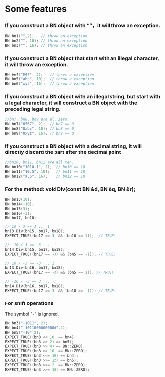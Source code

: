 # Some features
### If you construct a BN object with “”，it will throw an exception.

```c++
BN bn1("",2);   // throw an exception
BN bn2("", 10); // throw an exception
BN bn3("", 16); // throw an exception

```
### If you construct a BN object that start with an illegal character, it will throw an exception.

```c++
BN bn4("567", 2);   // throw a exception  
BN bn5("abc", 10);  // throw a exception 
BN bn6("xyz", 16);  // throw a exception 

```
### If you construct a BN object with an illegal string, but start with a legal character, it will construct a BN object with the preceding legal string.

```c++
//bn7, bn8, bn9 are all zero.
BN bn7("0567", 2);  // bn7 == 0
BN bn8("0abc", 10); // bn8 == 0
BN bn9("0xyz", 16); // bn9 == 0

```
### If you construct a BN object with a decimal string, it will directly discard the part after the decimal point

```c++
//bn10, bn11, bn12 are all ten.
BN bn10("1010.1", 2);  // bn10 == 10
BN bn11("10.5", 10);   // bn11 == 10
BN bn12("a.5", 16);    // bn12 == 10

```
### For the method: void Div(const BN &d, BN &q, BN &r);

```c++
BN bn13(10);
BN bn14(-10);
BN bn15(3);
BN bn16(-3);
BN bn17, bn18;

// 10 / 3 == 3 ... 1
bn13.Div(bn15, bn17, bn18);
EXPECT_TRUE((bn17 == 3) && (bn18 == 1));  // TRUE!

// -10 / 3 == -3 ... -1
bn14.Div(bn15, bn17, bn18);
EXPECT_TRUE((bn17 == -3) && (bn5 == -1)); // TRUE!

// 10 / -3 == -3 ... 1
bn13.Div(bn16, bn17, bn18);
EXPECT_TRUE((bn17 == -3) && (bn5 == 1)); // TRUE!

// -10 / -3 == 3 ... -1
bn14.Div(bn16, bn17, bn18);
EXPECT_TRUE((bn17 == 3) && (bn18 == -1)); // TRUE!

```

### For shift operations
The symbol "-" is ignored.
```c++
BN bn3("-1011", 2);
BN bn4("-10110000000000",2);
BN bn5("-10",2);
EXPECT_TRUE((bn3 << 10) == bn4);
EXPECT_TRUE((bn3 >> 2) == bn5);
EXPECT_TRUE((bn3 >> 4) == BN::ZERO);
EXPECT_TRUE((bn3 >> 10) == BN::ZERO);
EXPECT_TRUE((bn3 <<= 10) == bn4);
EXPECT_TRUE((bn3 >>= 12) == bn5);
EXPECT_TRUE((bn3 >>= 2) == BN::ZERO);
EXPECT_TRUE((bn3 >>= 10) == BN::ZERO);
```